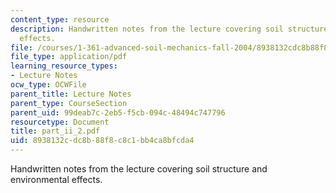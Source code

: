 ```yaml
---
content_type: resource
description: Handwritten notes from the lecture covering soil structure and environmental
  effects.
file: /courses/1-361-advanced-soil-mechanics-fall-2004/8938132cdc8b88f8c8c1bb4ca8bfcda4_part_ii_2.pdf
file_type: application/pdf
learning_resource_types:
- Lecture Notes
ocw_type: OCWFile
parent_title: Lecture Notes
parent_type: CourseSection
parent_uid: 99deab7c-2eb5-f5cb-094c-48494c747796
resourcetype: Document
title: part_ii_2.pdf
uid: 8938132c-dc8b-88f8-c8c1-bb4ca8bfcda4
---
```

Handwritten notes from the lecture covering soil structure and environmental effects.

